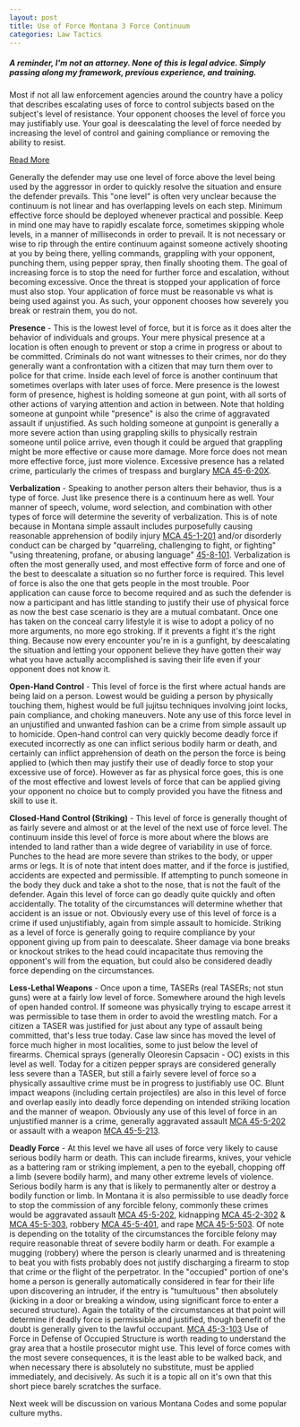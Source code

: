 ```yaml
---
layout: post
title: Use of Force Montana 3 Force Continuum
categories: Law Tactics
---
```


##### A reminder, I'm not an attorney. None of this is legal advice. Simply passing along my framework, previous experience, and training.
Most if not all law enforcement agencies around the country have a policy that describes escalating uses of force to control subjects based on the subject's level of resistance. Your opponent chooses the level of force you may justifiably use. Your goal is deescalating the level of force needed by increasing the level of control and gaining compliance or removing the ability to resist.

<a href="/use-of-force-mt-3/" class="read-more">Read More</a>

Generally the defender may use one level of force above the level being used by the aggressor in order to quickly resolve the situation and ensure the defender prevails. This "one level" is often very unclear because the continuum is not linear and has overlapping levels on each step. Minimum effective force should be deployed whenever practical and possible. Keep in mind one may have to rapidly escalate force, sometimes skipping whole levels, in a manner of milliseconds in order to prevail. It is not necessary or wise to rip through the entire continuum against someone actively shooting at you by being there, yelling commands, grappling with your opponent, punching them, using pepper spray, then finally shooting them. The goal of increasing force is to stop the need for further force and escalation, without becoming excessive. Once the threat is stopped your application of force must also stop. Your application of force must be reasonable vs what is being used against you. As such, your opponent chooses how severely you break or restrain them, you do not.

**Presence** - This is the lowest level of force, but it is force as it does alter the behavior of individuals and groups. Your mere physical presence at a location is often enough to prevent or stop a crime in progress or about to be committed. Criminals do not want witnesses to their crimes, nor do they generally want a confrontation with a citizen that may turn them over to police for that crime. Inside each level of force is another continuum that sometimes overlaps with later uses of force. Mere presence is the lowest form of presence, highest is holding someone at gun point, with all sorts of other actions of varying attention and action in between. Note that holding someone at gunpoint while "presence" is also the crime of aggravated assault if unjustified. As such holding someone at gunpoint is generally a more severe action than using grappling skills to physically restrain someone until police arrive, even though it could be argued that grappling might be more effective or cause more damage. More force does not mean more effective force, just more violence. Excessive presence has a related crime, particularly the crimes of trespass and burglary [MCA 45-6-20X](https://leg.mt.gov/bills/mca/title_0450/chapter_0060/part_0020/sections_index.html).

**Verbalization** - Speaking to another person alters their behavior, thus is a type of force. Just like presence there is a continuum here as well. Your manner of speech, volume, word selection, and combination with other types of force will determine the severity of verbalization. This is of note because in Montana simple assault includes purposefully causing reasonable apprehension of bodily injury [MCA 45-1-201](https://leg.mt.gov/bills/mca/title_0450/chapter_0050/part_0020/section_0010/0450-0050-0020-0010.html) and/or disorderly conduct can be charged by "quarreling, challenging to fight, or fighting" "using threatening, profane, or abusing language" [45-8-101](https://leg.mt.gov/bills/mca/title_0450/chapter_0080/part_0010/section_0010/0450-0080-0010-0010.html). Verbalization is often the most generally used, and most effective form of force and one of the best to deescalate a situation so no further force is required. This level of force is also the one that gets people in the most trouble. Poor application can cause force to become required and as such the defender is now a participant and has little standing to justify their use of physical force as now the best case scenario is they are a mutual combatant. Once one has taken on the conceal carry lifestyle it is wise to adopt a policy of no more arguments, no more ego stroking. If it prevents a fight it's the right thing. Because now every encounter you're in is a gunfight, by deescalating the situation and letting your opponent believe they have gotten their way what you have actually accomplished is saving their life even if your opponent does not know it.

**Open-Hand Control** - This level of force is the first where actual hands are being laid on a person. Lowest would be guiding a person by physically touching them, highest would be full jujitsu techniques involving joint locks, pain compliance, and choking maneuvers. Note any use of this force level in an unjustified and unwanted fashion can be a crime from simple assault up to homicide. Open-hand control can very quickly become deadly force if executed incorrectly as one can inflict serious bodily harm or death, and certainly can inflict apprehension of death on the person the force is being applied to (which then may justify their use of deadly force to stop your excessive use of force). However as far as physical force goes, this is one of the most effective and lowest levels of force that can be applied giving your opponent no choice but to comply provided you have the fitness and skill to use it.

**Closed-Hand Control (Striking)** - This level of force is generally thought of as fairly severe and almost or at the level of the next use of force level. The continuum inside this level of force is more about where the blows are intended to land rather than a wide degree of variability in use of force. Punches to the head are more severe than strikes to the body, or upper arms or legs. It is of note that intent does matter, and if the force is justified, accidents are expected and permissible. If attempting to punch someone in the body they duck and take a shot to the nose, that is not the fault of the defender. Again this level of force can go deadly quite quickly and often accidentally. The totality of the circumstances will determine whether that accident is an issue or not. Obviously every use of this level of force is a crime if used unjustifiably, again from simple assault to homicide. Striking as a level of force is generally going to require compliance by your opponent giving up from pain to deescalate. Sheer damage via bone breaks or knockout strikes to the head could incapacitate thus removing the opponent's will from the equation, but could also be considered deadly force depending on the circumstances.

**Less-Lethal Weapons** - Once upon a time, TASERs (real TASERs; not stun guns) were at a fairly low level of force. Somewhere around the high levels of open handed control. If someone was physically trying to escape arrest it was permissible to tase them in order to avoid the wrestling match. For a citizen a TASER was justified for just about any type of assault being committed, that's less true today. Case law since has moved the level of force much higher in most localities, some to just below the level of firearms. Chemical sprays (generally Oleoresin Capsacin - OC) exists in this level as well. Today for a citizen pepper sprays are considered generally less severe than a TASER, but still a fairly severe level of force so a physically assaultive crime must be in progress to justifiably use OC. Blunt impact weapons (including certain projectiles) are also in this level of force and overlap easily into deadly force depending on intended striking location and the manner of weapon. Obviously any use of this level of force in an unjustified manner is a crime, generally aggravated assault [MCA 45-5-202](https://leg.mt.gov/bills/mca/title_0450/chapter_0050/part_0020/section_0020/0450-0050-0020-0020.html) or assault with a weapon [MCA 45-5-213](https://leg.mt.gov/bills/mca/title_0450/chapter_0050/part_0020/section_0130/0450-0050-0020-0130.html).

**Deadly Force** - At this level we have all uses of force very likely to cause serious bodily harm or death. This can include firearms, knives, your vehicle as a battering ram or striking implement, a pen to the eyeball, chopping off a limb (severe bodily harm), and many other extreme levels of violence. Serious bodily harm is any that is likely to permanently alter or destroy a bodily function or limb. In Montana it is also permissible to use deadly force to stop the commission of any forcible felony, commonly these crimes would be aggravated assault [MCA 45-5-202](https://leg.mt.gov/bills/mca/title_0450/chapter_0050/part_0020/section_0020/0450-0050-0020-0020.html), kidnapping [MCA 45-2-302](https://leg.mt.gov/bills/mca/title_0450/chapter_0050/part_0030/section_0020/0450-0050-0030-0020.html) & [MCA 45-5-303](https://leg.mt.gov/bills/mca/title_0450/chapter_0050/part_0030/section_0030/0450-0050-0030-0030.html), robbery [MCA 45-5-401](https://leg.mt.gov/bills/mca/title_0450/chapter_0050/part_0040/section_0010/0450-0050-0040-0010.html), and rape [MCA 45-5-503](https://leg.mt.gov/bills/mca/title_0450/chapter_0050/part_0050/section_0030/0450-0050-0050-0030.html). Of note is depending on the totality of the circumstances the forcible felony may require reasonable threat of severe bodily harm or death. For example a mugging (robbery) where the person is clearly unarmed and is threatening to beat you with fists probably does not justify discharging a firearm to stop that crime or the flight of the perpetrator. In the "occupied" portion of one's home a person is generally automatically considered in fear for their life upon discovering an intruder, if the entry is "tumultuous" then absolutely (kicking in a door or breaking a window, using significant force to enter a secured structure). Again the totality of the circumstances at that point will determine if deadly force is permissible and justified, though benefit of the doubt is generally given to the lawful occupant. [MCA 45-3-103](https://leg.mt.gov/bills/mca/title_0450/chapter_0030/part_0010/section_0030/0450-0030-0010-0030.html) Use of Force in Defense of Occupied Structure is worth reading to understand the gray area that a hostile prosecutor might use. This level of force comes with the most severe consequences, it is the least able to be walked back, and when necessary there is absolutely no substitute, must be applied immediately, and decisively. As such it is a topic all on it's own that this short piece barely scratches the surface.

Next week will be discussion on various Montana Codes and some popular culture myths.
